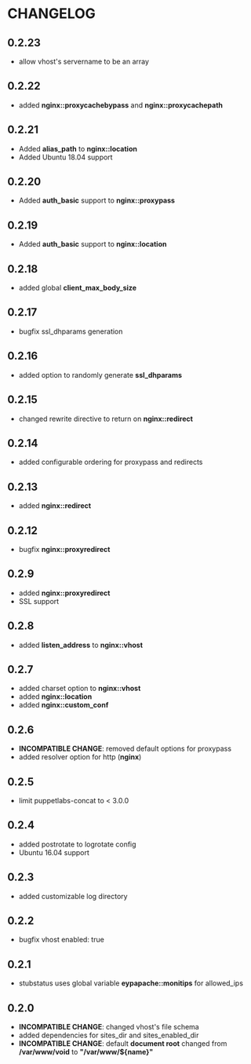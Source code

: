 # CHANGELOG

## 0.2.23

* allow vhost's servername to be an array

## 0.2.22

* added **nginx::proxycachebypass** and **nginx::proxycachepath**

## 0.2.21

* Added **alias_path** to **nginx::location**
* Added Ubuntu 18.04 support

## 0.2.20

* Added **auth_basic** support to **nginx::proxypass**

## 0.2.19

* Added **auth_basic** support to **nginx::location**

## 0.2.18

* added global **client_max_body_size**

## 0.2.17

* bugfix ssl_dhparams generation

## 0.2.16

* added option to randomly generate **ssl_dhparams**

## 0.2.15

* changed rewrite directive to return on **nginx::redirect**

## 0.2.14

* added configurable ordering for proxypass and redirects

## 0.2.13

* added **nginx::redirect**

## 0.2.12

* bugfix **nginx::proxyredirect**

## 0.2.9

* added **nginx::proxyredirect**
* SSL support

## 0.2.8

* added **listen_address** to **nginx::vhost**

## 0.2.7

* added charset option to **nginx::vhost**
* added **nginx::location**
* added **nginx::custom_conf**

## 0.2.6

* **INCOMPATIBLE CHANGE**: removed default options for proxypass
* added resolver option for http (**nginx**)

## 0.2.5

* limit puppetlabs-concat to < 3.0.0

## 0.2.4

* added postrotate to logrotate config
* Ubuntu 16.04 support

## 0.2.3

* added customizable log directory

## 0.2.2

* bugfix vhost enabled: true

## 0.2.1

* stubstatus uses global variable **eypapache::monitips** for allowed_ips

## 0.2.0

* **INCOMPATIBLE CHANGE**: changed vhost's file schema
* added dependencies for sites_dir and sites_enabled_dir
* **INCOMPATIBLE CHANGE**: default **document root** changed from **/var/www/void** to **"/var/www/${name}"**
